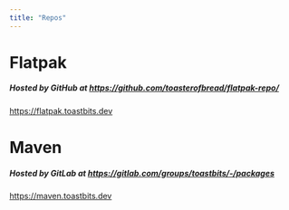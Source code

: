 ```yaml
---
title: "Repos"
---
```


# Flatpak

##### Hosted by GitHub at https://github.com/toasterofbread/flatpak-repo/

https://flatpak.toastbits.dev

# Maven

##### Hosted by GitLab at https://gitlab.com/groups/toastbits/-/packages

https://maven.toastbits.dev
